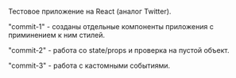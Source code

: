 Тестовое приложение на React (аналог Twitter).

"commit-1" - созданы отдельные компоненты приложения с приминением к ним стилей.

"commit-2" - работа со state/props и проверка на пустой объект.

"commit-3" - работа с кастомными событиями.